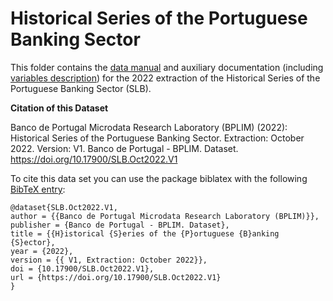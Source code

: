 # Historical Series of the Portuguese Banking Sector

 This folder contains the [data manual](https://github.com/BPLIM/Manuals/tree/master/Data/SLB/OCT2022/SLB_manual_Oct22.pdf) and auxiliary documentation (including [variables description](https://github.com/BPLIM/Manuals/tree/master/Data/SLB/OCT2022/aux_files/variables_description)) for the 2022 extraction of the Historical Series of the Portuguese Banking Sector (SLB).


**Citation of this Dataset**

Banco de Portugal Microdata Research Laboratory (BPLIM) (2022): Historical Series of the Portuguese Banking Sector. Extraction: October 2022. Version: V1. Banco de Portugal - BPLIM. Dataset. https://doi.org/10.17900/SLB.Oct2022.V1


To cite this data set you can use the package biblatex with the following [BibTeX entry](https://github.com/BPLIM/Manuals/tree/master/Data/SLB/OCT2022/aux_files/bibtex/SLB.bib):

```
@dataset{SLB.Oct2022.V1,
author = {{Banco de Portugal Microdata Research Laboratory (BPLIM)}},
publisher = {Banco de Portugal - BPLIM. Dataset},
title = {{H}istorical {S}eries of the {P}ortuguese {B}anking {S}ector},
year = {2022},
version = {{ V1, Extraction: October 2022}},
doi = {10.17900/SLB.Oct2022.V1},
url = {https://doi.org/10.17900/SLB.Oct2022.V1}
}
```
